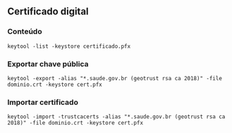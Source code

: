 ## Certificado digital

### Conteúdo

`keytool -list -keystore certificado.pfx`

### Exportar chave pública

`keytool -export -alias "*.saude.gov.br (geotrust rsa ca 2018)" -file dominio.crt -keystore cert.pfx`

### Importar certificado

`keytool -import -trustcacerts -alias "*.saude.gov.br (geotrust rsa ca 2018)" -file dominio.crt -keystore cert.pfx`
